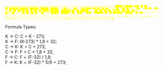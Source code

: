 <p style="color: yellow;font-size: 6px;">
╔════════════════════════════════════════════════════════════════════════════════╗
║  ██████╗ ██████╗ ███╗   ██╗██╗   ██╗███████╗██████╗ ███████╗ ██████╗ ██████╗   ║
║ ██╔════╝██╔═══██╗████╗  ██║██║   ██║██╔════╝██╔══██╗██╔════╝██╔═══██╗██╔══██╗  ║
║ ██║     ██║   ██║██╔██╗ ██║██║   ██║█████╗  ██████╔╝███████╗██║   ██║██████╔╝  ║
║ ██║     ██║   ██║██║╚██╗██║╚██╗ ██╔╝██╔══╝  ██╔══██╗╚════██║██║   ██║██╔══██╗  ║
║ ╚██████╗╚██████╔╝██║ ╚████║ ╚████╔╝ ███████╗██║  ██║███████║╚██████╔╝██║  ██║  ║
║  ╚═════╝ ╚═════╝ ╚═╝  ╚═══╝  ╚═══╝  ╚══════╝╚═╝  ╚═╝╚══════╝ ╚═════╝ ╚═╝  ╚═╝  ║
╚═══════════════╗════════════════════════════════════════════════════════════════╝
                ║           1 - K° — KELVIN.
                ║           2 - C° — CELSIUS.
                ║           3 - F° — FAHRENHEIT.
                ║          _______________________________________
                ╚══════════▌CONVERTA QUALQUER VALOR DE TEMPERATURA▌

</p>

<p>
Formula Types:

K -> C: C = K - 273;<br>
K -> F: (K-273) * 1,8 + 32;<br>
C -> K: K = C + 273;<br>
C -> F: F = C * 1,8 + 32;<br>
F -> C: F = (F-32) / 1,8;<br>
F -> K: K = (F-32) * 5/9 + 273;<br>
<p>
